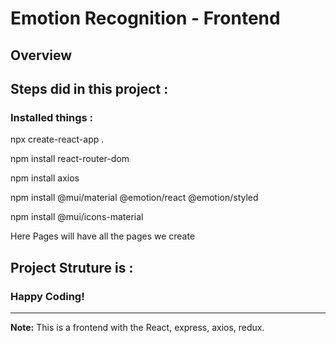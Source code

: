 # Emotion Recognition - Frontend

## Overview

## Steps did in this project :

### Installed things :

npx create-react-app .

npm install react-router-dom

npm install axios

npm install @mui/material @emotion/react @emotion/styled

npm install @mui/icons-material


Here Pages will have all the pages we create


## Project Struture is :

### Happy Coding!

---

**Note:** This is a frontend with the React, express, axios, redux.
